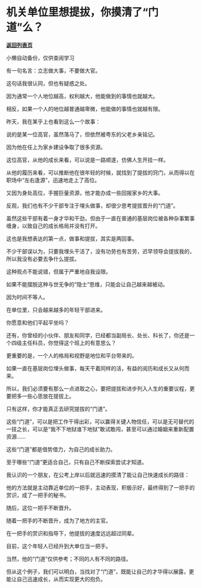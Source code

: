 # 机关单位里想提拔，你摸清了“门道”么？

[**返回列表页**](/gzh/费曼的小茶馆)

小懒自动备份，仅供查阅学习

有一句名言：立志做大事，不要做大官。

这句话我很认同，但也有疑惑之处。

因为通常一个人地位越高，权利越大，他能做到的事情也就越大。

相反，如果一个人的地位越普通越卑微，他能做的事情也就越有限。

昨天，我在某乎上也看到这么一个故事：

说的是某一位高官，虽然落马了，但依然被粤东的父老乡亲铭记。

因为他在任上为家乡建设争取了很多资源。

这位高官，从他的成长来看，可以说是一路顺遂，仿佛人生开挂一样。

从他的履历来看，可以推断他在很年轻的时候，就找到了提拔的窍门，从而得以在职场中“左右逢源”，迅速地走上了高位。

又因为身处高位，手握巨量资源，他才能办成一些回报家乡的大事。

反观，我们也有不少干部专注于埋头做事，却很少思考提拔晋升的“门道”。

虽然这些干部有着一身才华和干劲，但由于一直在普通的基层岗位被各种杂事繁事缠身，以致自己的成长格局并没有打开。

这也是我想表达的第一点，做事和提拔，其实是两回事。

不少干部误以为，只要我埋头干活了，没有功劳也有苦劳，迟早领导会提拔我的，所以我没有必要去争什么提拔。

这种观点不能说错，但属于严重地自我设限。

如果不能摆脱这种与世无争的“隐士”思维，只能会让自己越来越被动。

因为时间不等人。

在单位里，只会越来越多的年轻干部进来。

你愿意和他们平起平坐吗？

还有，你曾经的小伙伴、朋友和同学，已经都当副局长、处长、科长了，你还是一个四级主任科员，你觉得这个班上的有意思么？

更重要的是，一个人的格局和视野是地位和平台带来的。

如果一直在基层岗位埋头做事，每天干着同样的活，有益的阅历和成长又从何而来。

所以，我们必须要有那么一点进取之心，要把提拔和进步列入人生的重要议程，更要把多一些心思放在提拔上。

只有这样，你才能真正去研究提拔的“门道”。

这些“门道”，可以是把工作干得出彩，可以赢得关键人物信任，可以是无可替代的一技之长，可以是“我不下地狱谁下地狱”敢试敢闯，甚至可以通过婚姻来重新配置资源……

这些“门道”都是借势借力，为自己的成长助力。

至于哪些“门道”更适合自己，只有自己不断探索尝试才知道。

我认识的一个朋友，在公考上岸以后就迅速的摸清了能让自己快速成长的路径：

他的方法就是主动靠近单位的一把手，主动表现，积极示好，最终得到了一把手的赏识，成了一把手的秘书。

随后，这位一把手不断晋升。

随着一把手的不断晋升，成为了地方的主官。

在一把手的赏识和指导下，他提拔的速度远远超过同辈。

目前，这个年轻人已经升到大单位当一把手。

当然，他的“门道”仅供参考；不同的人有不同的路径。

但从这个例子，我们可以明白，当找对了“门道”，既能让自己的才华得以展露，更能让自己迅速成长，从而实现更大的抱负。

  


